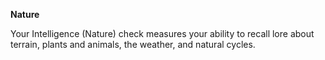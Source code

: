 __**Nature**__

Your Intelligence (Nature) check measures your ability to recall lore about terrain, plants and animals, the weather, and natural cycles.